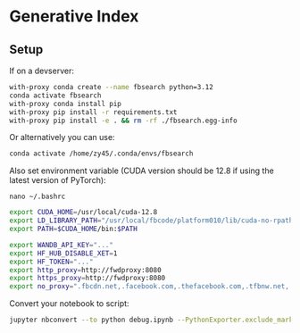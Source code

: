 # Generative Index

## Setup

If on a devserver:

```bash
with-proxy conda create --name fbsearch python=3.12
conda activate fbsearch
with-proxy conda install pip
with-proxy pip install -r requirements.txt
with-proxy pip install -e . && rm -rf ./fbsearch.egg-info
```

Or alternatively you can use:

```bash
conda activate /home/zy45/.conda/envs/fbsearch
```

Also set environment variable (CUDA version should be 12.8 if using the latest version of PyTorch):

```
nano ~/.bashrc
```

```bash
export CUDA_HOME=/usr/local/cuda-12.8
export LD_LIBRARY_PATH="/usr/local/fbcode/platform010/lib/cuda-no-rpath-12.8:$LD_LIBRARY_PATH"
export PATH=$CUDA_HOME/bin:$PATH

export WANDB_API_KEY="..."
export HF_HUB_DISABLE_XET=1
export HF_TOKEN="..."
export http_proxy=http://fwdproxy:8080
export https_proxy=http://fwdproxy:8080
export no_proxy=".fbcdn.net,.facebook.com,.thefacebook.com,.tfbnw.net,.fb.com,.fb"
```


Convert your notebook to script:

```bash
jupyter nbconvert --to python debug.ipynb --PythonExporter.exclude_markdown=True --TagRemovePreprocessor.remove_cell_tags="['notebook_only']" --log-level ERROR
```
